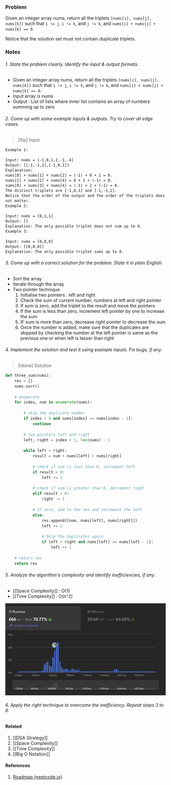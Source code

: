 ### Problem 
Given an integer array nums, return all the triplets `[nums[i], nums[j], nums[k]]` such that `i != j`, `i != k`, and `j != k`, and `nums[i] + nums[j] + nums[k] == 0`.

Notice that the solution set must not contain duplicate triplets.
### Notes 
###### 1. State the problem clearly. Identify the input & output formats.
- Given an integer array nums, return all the triplets `[nums[i], nums[j], nums[k]]` such that `i != j`, `i != k`, and `j != k`, and `nums[i] + nums[j] + nums[k] == 0`. 
- Input array is nums 
- Output : List of lists where inner list contains an array of numbers summing up to zero 
###### 2. Come up with some example inputs & outputs. Try to cover all edge cases.

> [!tip] Input
```
Example 1:

Input: nums = [-1,0,1,2,-1,-4]
Output: [[-1,-1,2],[-1,0,1]]
Explanation: 
nums[0] + nums[1] + nums[2] = (-1) + 0 + 1 = 0.
nums[1] + nums[2] + nums[4] = 0 + 1 + (-1) = 0.
nums[0] + nums[3] + nums[4] = (-1) + 2 + (-1) = 0.
The distinct triplets are [-1,0,1] and [-1,-1,2].
Notice that the order of the output and the order of the triplets does not matter.
Example 2:

Input: nums = [0,1,1]
Output: []
Explanation: The only possible triplet does not sum up to 0.
Example 3:

Input: nums = [0,0,0]
Output: [[0,0,0]]
Explanation: The only possible triplet sums up to 0.
```
###### 3. Come up with a correct solution for the problem. State it in plain English.
- Sort the array 
- Iterate through the array 
- Two pointer technique 
	1. Initialise two pointers : left and right 
	2. Check the sum of current number, numbers at left and right pointer 
	3. If sum is zero, add the triplet to the result and move the pointers
	4. If the sum is less than zero, increment left pointer by one to increase the sum 
	5. IF sum is more than zero, decrease right pointer to decrease the sum 
	6. Once the number is added, make sure that the duplicates are skipped by checking the number at the left pointer is same as the previous one or when left is lesser than right
###### 4. Implement the solution and test it using example inputs. Fix bugs, if any.

> [!done] Solution
```python
def three_sum(nums):
    res = []
    nums.sort()

    # enumerate
    for index, num in enumerate(nums):

        # skip the duplicate number
        if index > 0 and nums[index] == nums[index - 1]:
            continue

        # two pointers left and right
        left, right = index + 1, len(nums) - 1

        while left < right:
            result = num + nums[left] + nums[right]

            # check if sum is less than 0, increment left
            if result < 0:
                left += 1

            # check if sum is greater than 0, decrement right
            elif result > 0:
                right -= 1

            # If zero, add to the res and increment the left
            else:
                res.append([num, nums[left], nums[right]])
                left += 1

                # Skip the duplicates again
                if left < right and nums[left] == nums[left - 1]:
                    left += 1

    # return res
    return res

```

###### 5. Analyze the algorithm's complexity and identify inefficiencies, if any.

- [[Space Complexity]] : O(1)
- [[Time Complexity]] : O(n^2)

<img src="img/problem 15.png"/>


###### 6. Apply the right technique to overcome the inefficiency. Repeat steps 3 to 6.

#### Related 
1. [[DSA Strategy]]
2. [[Space Complexity]]
3. [[Time Complexity]]
4. [[Big O Notation]]
#### References
1. [Roadmap (neetcode.io)](https://neetcode.io/roadmap)
